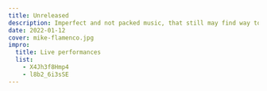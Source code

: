 ```yaml
---
title: Unreleased
description: Imperfect and not packed music, that still may find way to someone's imagination
date: 2022-01-12
cover: mike-flamenco.jpg
impro:
  title: Live performances
  list:
    - X4Jh3f8Hmp4
    - l8b2_6i3sSE
---
```


<script setup>
import { useData } from 'vitepress'
const { frontmatter } = useData()
</script>

<video-row v-bind="frontmatter.impro" />
